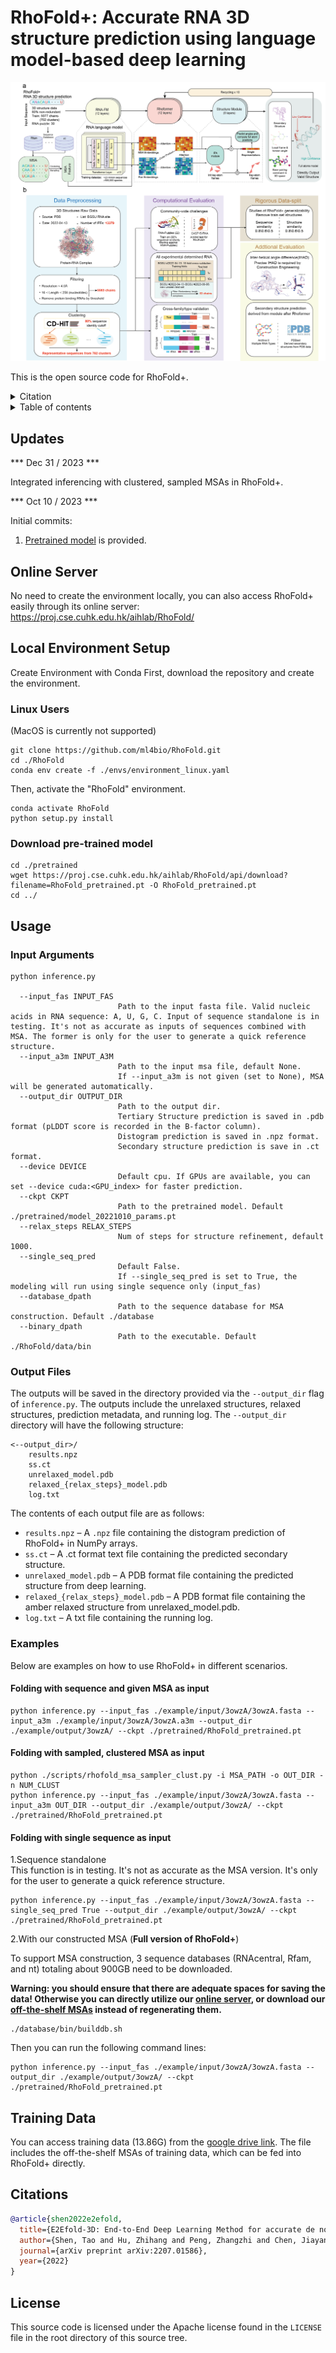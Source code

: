 # RhoFold+: Accurate RNA 3D structure prediction using language model-based deep learning

![header](View.png)

This is the open source code for RhoFold+.

<details><summary>Citation</summary>

```bibtex
@article{shen2022e2efold,
  title={E2Efold-3D: End-to-End Deep Learning Method for accurate de novo RNA 3D Structure Prediction},
  author={Shen, Tao and Hu, Zhihang and Peng, Zhangzhi and Chen, Jiayang and Xiong, Peng and Hong, Liang and Zheng, Liangzhen and Wang, Yixuan and King, Irwin and Wang, Sheng and others},
  journal={arXiv preprint arXiv:2207.01586},
  year={2022}
}
```
</details>

<details><summary>Table of contents</summary>
  
- [Recent Updates](#New_Updates)
- [Online Server](#Online_Server) 
- [Local Environment Setup](#Local_Environment_Setup)
  - [For Linux Users](#Installation_Linux)
  - [Download Pre-trained Model](#Pretrained_Model)
- [Usage](#usage)
  - [Input Arguments](#Arguments)
  - [Output Files](#RhoFold_outputs) 
  - [Examples](#Examples)  
- [Training Data](#Training_Data)
- [Citations](#citations)
- [License](#license)
</details>

## Updates <a name="New_Updates"></a>

*** Dec 31 / 2023 ***

Integrated inferencing with clustered, sampled MSAs in RhoFold+.

*** Oct 10 / 2023 ***

Initial commits:
1.  [Pretrained model](https://drive.google.com/file/d/1To2bjbhQLFx1k8hBOW5q1JFq6ut27XEv/view?usp=sharing) is provided.

## Online Server <a name="Online_Server"></a>
No need to create the environment locally, you can also access RhoFold+ easily through its online server: https://proj.cse.cuhk.edu.hk/aihlab/RhoFold/


## Local Environment Setup <a name="Local_Environment_Setup"></a>

Create Environment with Conda
First, download the repository and create the environment.

### Linux Users <a name="Installation_Linux"></a>
(MacOS is currently not supported)
```
git clone https://github.com/ml4bio/RhoFold.git
cd ./RhoFold
conda env create -f ./envs/environment_linux.yaml
```
Then, activate the "RhoFold" environment.
```
conda activate RhoFold
python setup.py install
```

### Download pre-trained model <a name="Pretrained_Model"></a>

```
cd ./pretrained
wget https://proj.cse.cuhk.edu.hk/aihlab/RhoFold/api/download?filename=RhoFold_pretrained.pt -O RhoFold_pretrained.pt
cd ../
```

## Usage <a name="Usage"></a>

### Input Arguments <a name="Arguments"></a>

```commandline
python inference.py

  --input_fas INPUT_FAS
                        Path to the input fasta file. Valid nucleic acids in RNA sequence: A, U, G, C. Input of sequence standalone is in testing. It's not as accurate as inputs of sequences combined with MSA. The former is only for the user to generate a quick reference structure.
  --input_a3m INPUT_A3M
                        Path to the input msa file, default None.
                        If --input_a3m is not given (set to None), MSA will be generated automatically.
  --output_dir OUTPUT_DIR
                        Path to the output dir. 
                        Tertiary Structure prediction is saved in .pdb format (pLDDT score is recorded in the B-factor column). 
                        Distogram prediction is saved in .npz format.
                        Secondary structure prediction is save in .ct format.     
  --device DEVICE       
                        Default cpu. If GPUs are available, you can set --device cuda:<GPU_index> for faster prediction.
  --ckpt CKPT           
                        Path to the pretrained model. Default ./pretrained/model_20221010_params.pt
  --relax_steps RELAX_STEPS
                        Num of steps for structure refinement, default 1000.
  --single_seq_pred 
                        Default False.
                        If --single_seq_pred is set to True, the modeling will run using single sequence only (input_fas)
  --database_dpath      
                        Path to the sequence database for MSA construction. Default ./database
  --binary_dpath
                        Path to the executable. Default ./RhoFold/data/bin

```

### Output Files <a name="RhoFold_Outputs"></a>

The outputs will be saved in the directory provided via the `--output_dir` flag of `inference.py`.
The outputs include the unrelaxed structures, relaxed structures, prediction metadata, and running log.
The `--output_dir` directory will have the following structure:

```
<--output_dir>/
    results.npz
    ss.ct
    unrelaxed_model.pdb
    relaxed_{relax_steps}_model.pdb
    log.txt
```

The contents of each output file are as follows:

*   `results.npz` – A `.npz` file containing the distogram prediction of RhoFold+ in NumPy arrays.
*   `ss.ct` – A .ct format text file containing the predicted secondary structure.
*   `unrelaxed_model.pdb` – A PDB format file containing the predicted structure from deep learning.
*   `relaxed_{relax_steps}_model.pdb` – A PDB format file containing the amber relaxed structure from unrelaxed_model.pdb.
*   `log.txt` – A txt file containing the running log.


### Examples <a name="Examples"></a>

Below are examples on how to use RhoFold+ in different scenarios.

#### Folding with sequence and given MSA as input

```commandline
python inference.py --input_fas ./example/input/3owzA/3owzA.fasta --input_a3m ./example/input/3owzA/3owzA.a3m --output_dir ./example/output/3owzA/ --ckpt ./pretrained/RhoFold_pretrained.pt
```

#### Folding with sampled, clustered MSA as input
```commandline
python ./scripts/rhofold_msa_sampler_clust.py -i MSA_PATH -o OUT_DIR -n NUM_CLUST
python inference.py --input_fas ./example/input/3owzA/3owzA.fasta --input_a3m OUT_DIR --output_dir ./example/output/3owzA/ --ckpt ./pretrained/RhoFold_pretrained.pt
```

#### Folding with single sequence as input
1.Sequence standalone  
This function is in testing. It's not as accurate as the MSA version. It's only for the user to generate a quick reference structure.

```commandline
python inference.py --input_fas ./example/input/3owzA/3owzA.fasta --single_seq_pred True --output_dir ./example/output/3owzA/ --ckpt ./pretrained/RhoFold_pretrained.pt
```
2.With our constructed MSA (**Full version of RhoFold+**)

To support MSA construction, 3 sequence databases (RNAcentral, Rfam, and nt) totaling about 900GB need to be downloaded. 

**Warning: you should ensure that there are adequate spaces for saving the data! Otherwise you can directly utilize our [online server](https://proj.cse.cuhk.edu.hk/aihlab/RhoFold/), or download our [off-the-shelf MSAs](#Training_Data) instead of regenerating them.**
```
./database/bin/builddb.sh
```
Then you can run the following command lines:
```
python inference.py --input_fas ./example/input/3owzA/3owzA.fasta --output_dir ./example/output/3owzA/ --ckpt ./pretrained/RhoFold_pretrained.pt
```

## Training Data <a name="Training_Data"></a>
You can access training data (13.86G) from the [google drive link](https://drive.google.com/file/d/1qcETN6QQES7cwdfsTPnnlsa77brmyBrN/view?usp=sharing). The file includes the off-the-shelf MSAs of training data, which can be fed into RhoFold+ directly.


[//]: # (AlphaFold's, OpenFold's and, by extension, xTrimoMultimer source code is licensed under the permissive Apache Licence, Version 2.0.)

## Citations <a name="Citations"></a>

```bibtex
@article{shen2022e2efold,
  title={E2Efold-3D: End-to-End Deep Learning Method for accurate de novo RNA 3D Structure Prediction},
  author={Shen, Tao and Hu, Zhihang and Peng, Zhangzhi and Chen, Jiayang and Xiong, Peng and Hong, Liang and Zheng, Liangzhen and Wang, Yixuan and King, Irwin and Wang, Sheng and others},
  journal={arXiv preprint arXiv:2207.01586},
  year={2022}
}
```

## License <a name="license"></a>

This source code is licensed under the Apache license found in the `LICENSE` file
in the root directory of this source tree.




